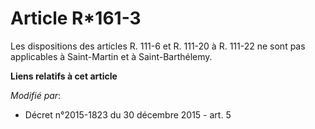 # Article R*161-3

Les dispositions des articles R. 111-6 et R. 111-20 à R. 111-22 ne sont pas applicables à Saint-Martin et à Saint-Barthélemy.

**Liens relatifs à cet article**

_Modifié par_:

  - Décret n°2015-1823 du 30 décembre 2015 - art. 5
